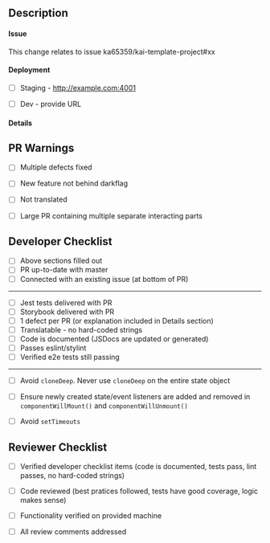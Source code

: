 ## Description

#### Issue
<!-- Example: ka65359/kai-template-project#xxx -->
This change relates to issue ka65359/kai-template-project#xx


#### Deployment
- [ ] Staging - http://example.com:4001
- [ ] Dev - provide URL


#### Details
<!-- Include any necessary description of changes, verification steps,
  configuration options, and screenshots of functionality here -->
  
  
## PR Warnings
- [ ] Multiple defects fixed
- [ ] New feature not behind darkflag
- [ ] Not translated
- [ ] Large PR containing multiple separate interacting parts

  
## Developer Checklist
  - [ ] Above sections filled out
  - [ ] PR up-to-date with master
  - [ ] Connected with an existing issue (at bottom of PR)
  ---
  - [ ] Jest tests delivered with PR
  - [ ] Storybook delivered with PR
  - [ ] 1 defect per PR (or explanation included in Details section)
  - [ ] Translatable - no hard-coded strings
  - [ ] Code is documented (JSDocs are updated or generated)
  - [ ] Passes eslint/stylint
  - [ ] Verified e2e tests still passing
  ---
  - [ ] Avoid `cloneDeep`. Never use `cloneDeep` on the entire state object
  - [ ] Ensure newly created state/event listeners are added and removed in `componentWillMount()` and `componentWillUnmount()`
  - [ ] Avoid `setTimeouts`
  
  
  ## Reviewer Checklist
  - [ ] Verified developer checklist items (code is documented, tests pass, lint passes, no hard-coded strings)
  - [ ] Code reviewed (best pratices followed, tests have good coverage, logic makes sense)
  - [ ] Functionality verified on provided machine
  - [ ] All review comments addressed
  
